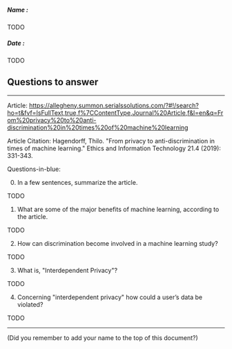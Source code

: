 ##### Name :

TODO

##### Date :

TODO

## Questions to answer

---
Article: https://allegheny.summon.serialssolutions.com/?#!/search?ho=t&fvf=IsFullText,true,f%7CContentType,Journal%20Article,f&l=en&q=From%20privacy%20to%20anti-discrimination%20in%20times%20of%20machine%20learning

Article Citation: Hagendorff, Thilo. "From privacy to anti-discrimination in times of machine learning." Ethics and Information Technology 21.4 (2019): 331-343.

Questions-in-blue:

0. In a few sentences, summarize the article.

TODO

1. What are some of the major benefits of machine learning, according to the article.

TODO

2. How can discrimination become involved in a machine learning study?

TODO

3. What is, "Interdependent Privacy"?

TODO

4. Concerning "interdependent privacy" how could a user’s data be violated?

TODO

---
(Did you remember to add your name to the top of this document?)
